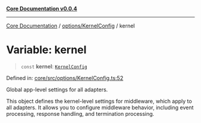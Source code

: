 [**Core Documentation v0.0.4**](../../../README.md)

***

[Core Documentation](../../../modules.md) / [options/KernelConfig](../README.md) / kernel

# Variable: kernel

> `const` **kernel**: [`KernelConfig`](../interfaces/KernelConfig.md)

Defined in: [core/src/options/KernelConfig.ts:52](https://github.com/stonemjs/core/blob/2adc2da4c7e3b5a9f593c198ba7e8ad639651777/src/options/KernelConfig.ts#L52)

Global app-level settings for all adapters.

This object defines the kernel-level settings for middleware, which apply to all adapters.
It allows you to configure middleware behavior, including event processing, response handling,
and termination processing.
